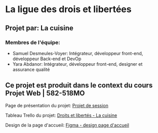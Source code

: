 # La ligue des drois et libertées

## Projet par: La cuisine

### Membres de l'équipe:
- Samuel Desmeules-Voyer: Intégrateur, développeur front-end, développeur Back-end et DevOp
- Yara Abdanor: Intégrateur, développeur front-end, designer et assurance qualité

## Ce projet est produit dans le context du cours Projet Web | 582-518MO
Page de présentation du projet: [Projet de session](https://tim-montmorency.com/timdoc/582-518MO/projet/)

Tableau Trello du projet: [Droits et libertés  - La cuisine](https://trello.com/b/SREvFP8R/droits-et-libertes-la-cuisine)

Design de la page d'accueil: [Figma - design page d'accueil](https://www.figma.com/design/Wko3mVcVBPGa2DvH5QfIVj/Projet-site-web?node-id=0-1&t=A2A78Pr79l7igarM-1)